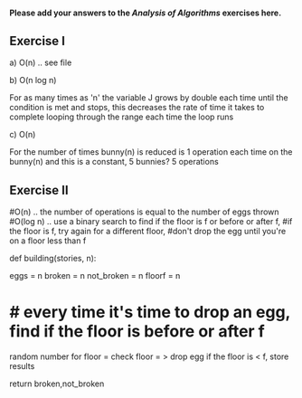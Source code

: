 #### Please add your answers to the ***Analysis of  Algorithms*** exercises here.

## Exercise I

a)
O(n) .. see file




b)
O(n log n)

For as many times as 'n' the variable J grows by double each time until the condition is met and stops, this
decreases the rate of time it takes to complete looping through the range each time
the loop runs


c) O(n)

For the number of times bunny(n) is reduced is 1 operation each time on the bunny(n)
and this is a constant, 5 bunnies? 5 operations



## Exercise II

#O(n) .. the number of operations is equal to the number of eggs thrown
#O(log n) .. use a binary search to find if the floor is f or before or after f,
#if the floor is f, try again for a different floor,
#don't drop the egg until you're on a floor less than f




def building(stories, n):

  eggs = n
  broken = n
  not_broken = n
  floorf = n
  #  # every time it's time to drop an egg, find if the floor is before or after f

  random number for floor = check floor = > drop egg if the floor is < f, store results
 
  

  return broken,not_broken


